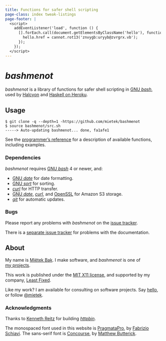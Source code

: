 ```yaml
---
title: Functions for safer shell scripting
page-class: index tweak-listings
page-footer: |
  <script>
    addEventListener('load', function () {
      [].forEach.call(document.getElementsByClassName('hello'), function (hello) {
        hello.href = cannot.rot13('znvygb:uryyb@zvrgrx.vb');
      });
    });
  </script>
---
```



_bashmenot_
===========

_bashmenot_ is a library of functions for safer shell scripting in [GNU _bash_](https://gnu.org/software/bash/), used by [Halcyon](https://halcyon.sh/) and [Haskell on Heroku](https://haskellonheroku.com/).


Usage
-----

```
$ git clone -q --depth=1 -https://github.com/mietek/bashmenot
$ source bashmenot/src.sh
-----> Auto-updating bashmenot... done, fa1afe1
```

See the [programmer’s reference](reference/) for a description of available functions, including examples.


### Dependencies

_bashmenot_ requires [GNU _bash_](https://gnu.org/software/bash/) 4 or newer, and:

- [GNU _date_](https://gnu.org/software/coreutils/manual/html_node/date-invocation.html) for date formatting.
- [GNU _sort_](https://gnu.org/software/coreutils/manual/html_node/sort-invocation.html) for sorting.
- [_curl_](http://curl.haxx.se/) for HTTP transfer.
- [GNU _date_](https://gnu.org/software/coreutils/manual/html_node/date-invocation.html), [_curl_](http://curl.haxx.se/), and [OpenSSL](https://openssl.org/) for Amazon S3 storage.
- [_git_](http://git-scm.com/) for automatic updates.


### Bugs

Please report any problems with _bashmenot_ on the [issue tracker](https://github.com/mietek/bashmenot/issues/).

There is a [separate issue tracker](https://github.com/mietek/bashmenot-website/issues/) for problems with the documentation.


About
-----

<span id="mietek"><a class="hello" href=""></a></span>

My name is [Miëtek Bak](https://mietek.io/).  I make software, and _bashmenot_ is one of [my projects](https://mietek.io/projects/).

This work is published under the [MIT X11 license](license/), and supported by my company, [Least Fixed](https://leastfixed.com/).

Like my work?  I am available for consulting on software projects.  Say <a class="hello" href="">hello</a>, or follow <a href="https://twitter.com/mietek">@mietek</a>.


### Acknowledgments

Thanks to [Kenneth Reitz](http://kennethreitz.org/) for building [_httpbin_](https://httpbin.org/).

The monospaced font used in this website is [PragmataPro](http://fsd.it/fonts/pragmatapro.htm), by [Fabrizio Schiavi](http://fsd.it/).  The sans-serif font is [Concourse](http://practicaltypography.com/concourse.html), by [Matthew Butterick](http://practicaltypography.com/).

